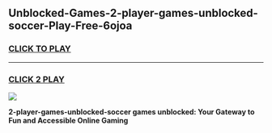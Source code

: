 
## Unblocked-Games-2-player-games-unblocked-soccer-Play-Free-6ojoa
<h3>
<a href="https://premium76.site?title=2-player-games-unblocked-soccer&ref=22A">CLICK TO PLAY</a></h3>
<hr>

<h3>
<a href="https://premium76.site?title=2-player-games-unblocked-soccer&ref=22A">CLICK 2 PLAY</a>
  
</h3>

<a href="https://premium76.site?title=2-player-games-unblocked-soccer&ref=22A"><img src="https://clearcache.store/games.png"></a>


**2-player-games-unblocked-soccer games unblocked: Your Gateway to Fun and Accessible Online Gaming**
